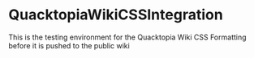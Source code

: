 # QuacktopiaWikiCSSIntegration
This is the testing environment for the Quacktopia Wiki CSS Formatting before it is pushed to the public wiki

